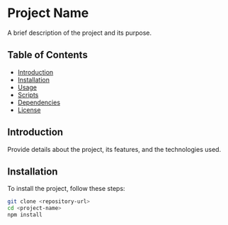 # Project Name

A brief description of the project and its purpose.

## Table of Contents

- [Introduction](#introduction)
- [Installation](#installation)
- [Usage](#usage)
- [Scripts](#scripts)
- [Dependencies](#dependencies)
- [License](#license)

## Introduction

Provide details about the project, its features, and the technologies used.

## Installation

To install the project, follow these steps:

```bash
git clone <repository-url>
cd <project-name>
npm install
